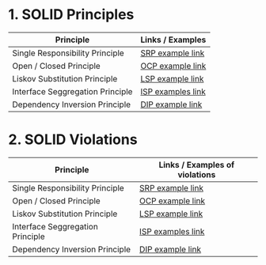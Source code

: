 # 1. SOLID Principles

| Principle                        | Links / Examples                                                                                                                   |
|----------------------------------|------------------------------------------------------------------------------------------------------------------------------------|
| Single Responsibility Principle  | [SRP example link](https://github.com/nestjs/nest/blob/master/integration/cache/src/custom-ttl/custom-ttl.controller.ts)           |
| Open / Closed Principle          | [OCP example link](https://github.com/nestjs/nest/blob/master/packages/core/injector/abstract-instance-resolver.ts)                |
| Liskov Substitution Principle    | [LSP example link](https://github.com/nestjs/nest/blob/master/packages/common/exceptions/http.exception.ts)                        |
| Interface Seggregation Principle | [ISP examples link](https://github.com/nestjs/nest/tree/master/packages/common/interfaces)                                         |
| Dependency Inversion Principle   | [DIP example link](https://github.com/nestjs/nest/blob/master/sample/01-cats-app/src/common/interceptors/exception.interceptor.ts) |


# 2. SOLID Violations

| Principle                        | Links / Examples of violations |
|----------------------------------|--------------------------------|
| Single Responsibility Principle  | [SRP example link]()           |
| Open / Closed Principle          | [OCP example link]()           |
| Liskov Substitution Principle    | [LSP example link]()           |
| Interface Seggregation Principle | [ISP examples link]()          |
| Dependency Inversion Principle   | [DIP example link]()           |
